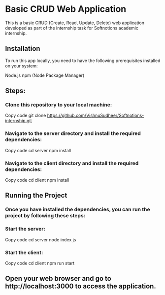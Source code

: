 # Basic CRUD Web Application
This is a basic CRUD (Create, Read, Update, Delete) web application developed as part of the internship task for Softnotions academic internship.

## Installation
To run this app locally, you need to have the following prerequisites installed on your system:

Node.js 
npm (Node Package Manager)
## Steps:
### Clone this repository to your local machine:


Copy code
git clone https://github.com/VishnuSudheer/Softnotions-internship.git
### Navigate to the server directory and install the required dependencies:


Copy code
cd server
npm install
### Navigate to the client directory and install the required dependencies:


Copy code
cd client
npm install
## Running the Project
### Once you have installed the dependencies, you can run the project by following these steps:

### Start the server:


Copy code
cd server
node index.js
### Start the client:


Copy code
cd client
npm run start
## Open your web browser and go to http://localhost:3000 to access the application.
